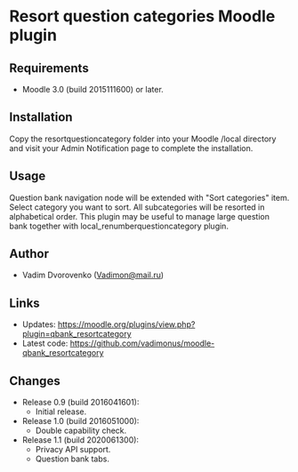 Resort question categories Moodle plugin
========================================

Requirements
------------
- Moodle 3.0 (build 2015111600) or later.

Installation
------------
Copy the resortquestioncategory folder into your Moodle /local directory and visit your Admin Notification page to complete the installation.

Usage
-----
Question bank navigation node will be extended with "Sort categories" item. Select category you want to sort. All subcategories will
be resorted in alphabetical order. This plugin may be useful to manage large question bank together with local_renumberquestioncategory 
plugin.

Author
------
- Vadim Dvorovenko (Vadimon@mail.ru)

Links
-----
- Updates: https://moodle.org/plugins/view.php?plugin=qbank_resortcategory
- Latest code: https://github.com/vadimonus/moodle-qbank_resortcategory

Changes
-------
- Release 0.9 (build 2016041601):
    - Initial release.
- Release 1.0 (build 2016051000):
    - Double capability check.
- Release 1.1 (build 2020061300):
    - Privacy API support.
    - Question bank tabs.
